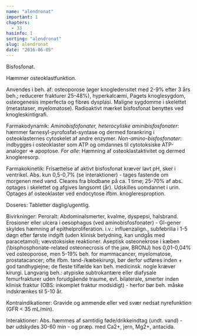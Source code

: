 ```yaml
---
name: "alendronat"
important: 1
chapters:
  - 33
hasinfo: 1
sorting: "alendronat"
slug: alendronat
date: "2016-06-05"
---
```


Bisfosfonat.

Hæmmer osteoklastfunktion.

Anvendes i beh. af: osteoporose (øger knogledensitet med 2-9% efter 3 års beh.;
reducerer frakturer 25-48%), hyperkalcæmi, Pagets knoglesygdom, osteogenesis
imperfecta og fibrøs dysplasi. Maligne sygdomme i skelettet (metastaser,
myelomatose). Radioaktivt mærket bisfosfonat benyttes ved knogleskintigrafi.

Farmakodynamik: <em>Aminobisfofonater, heterocyliske aminibisfosfonater</em>:
hæmmer farnesyl-pyrofosfat-syntase og dermed forankring i osteoklasternes
cytoskelet af andre enzymer. <em>Non-amino-bisfosfonater</em>: indbygges i
osteoklaster som ATP og omdannes til cytotoksiske ATP-analoger => apoptose.
<em>For alle</em>: Hæmning af osteoklastaktivitet og dermed knogleresorp.

Farmakokinetik: Frisættelse af aktivt bisfosfonat kræver lavt pH, sker i
ventrikel. Abs. kun 0,5-0,7% (se interaktioner) - tages fastende om morgenen med
vand. Cleares fra blodbane på ca. 1 time; 25-70% af abs. optages i skelettet og
afgives langsomt (år). Udskilles uomdannet i urin. Optages af osteoklaster ved
endocytose ifbm. knogleresproption.

Doseres: Tabletter daglig/ugentlig.

Bivirkninger: Peroralt: Abdominalsmerter, kvalme, dyspepsi, halsbrand. Erosioner
eller ulcera i oesophagus (ved aminobisfosfonater) - GI-gener skyldes hæmning af
epithelproliferation. i.v.: influenzalign., subfebrilia i 1-5 døgn efter første
indgift (uden klinisk betydning, kan undgås med paracetamol); vævstoksiske
reaktioner. Aseptisk osteonekrose i kæben (\bisphosphonate-related osteonecrosis
of the jaw\, BRONJ) hos 0,01-0,04% ved osteoporose, men 5-19% beh. for
mammacancer, myelomatose, prostatacancer; ofte ifbm. tand-/kæbekirurgi, bør
derfor udføres inden + god tandhygiejne; de fleste tilfælde kan beh. medicinsk.
nogle kræver kirurgi. Langvarig beh.: atypiske subtrokantære eller diafysale
femurfrakturer uden forudgående traume, evt. bilaterale, smerter inden klinisk
fraktur (OBS: inkomplet fraktur modsidigt) - herfor bør beh. måske indskrænkes
til 5-10 år.

Kontraindikationer: Gravide og ammende eller ved svær nedsat nyrefunktion (GFR <
35 mL/min).

Interaktioner: Abs. hæmmes af samtidig føde/drikkeindtag (undt. vand) - bør
udskydes 30-60 min - og præp. med Ca2+, jern, Mg2+, antacida.

